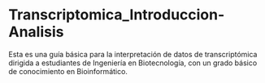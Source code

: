 # Transcriptomica_Introduccion-Analisis
Esta es una guía básica para la interpretación de datos de transcriptómica dirigida a estudiantes de Ingeniería en Biotecnología, con un grado básico de conocimiento en Bioinformático. 
